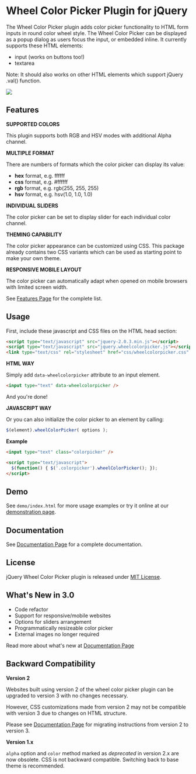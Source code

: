 Wheel Color Picker Plugin for jQuery
====================================

The Wheel Color Picker plugin adds color picker functionality to HTML form inputs in round color wheel style. The Wheel Color Picker can be displayed as a popup dialog as users focus the input, or embedded inline. It currently supports these HTML elements:

*   input (works on buttons too!)
*   textarea

Note: It should also works on other HTML elements which support jQuery .val() function.

![](https://raffer.one/static/img/projects/jqwcp-featured.600.jpg)


Features
--------

**SUPPORTED COLORS**

This plugin supports both RGB and HSV modes with additional Alpha channel.

**MULTIPLE FORMAT**

There are numbers of formats which the color picker can display its value:

*   **hex** format, e.g. ffffff
*   **css** format, e.g. #ffffff
*   **rgb** format, e.g. rgb(255, 255, 255)
*   **hsv** format, e.g. hsv(1.0, 1.0, 1.0)
     
**INDIVIDUAL SLIDERS**

The color picker can be set to display slider for each individual color channel.

**THEMING CAPABILITY**

The color picker appearance can be customized using CSS. This package already contains two CSS variants which can be used as starting point to make your own theme.

**RESPONSIVE MOBILE LAYOUT**

The color picker can automatically adapt when opened on mobile browsers with limited screen width.

See [Features Page](https://github.com/fujaru/jquery-wheelcolorpicker/wiki/Features) for the complete list.



Usage
-----

First, include these javascript and CSS files on the HTML head section:

```html
<script type="text/javascript" src="jquery-2.0.3.min.js"></script>
<script type="text/javascript" src="jquery.wheelcolorpicker.js"></script>
<link type="text/css" rel="stylesheet" href="css/wheelcolorpicker.css" />
```

**HTML WAY**

Simply add `data-wheelcolorpicker` attribute to an input element.

```html
<input type="text" data-wheelcolorpicker />
```

And you're done!

**JAVASCRIPT WAY**

Or you can also initialize the color picker to an element by calling:

```js
$(element).wheelColorPicker( options );
```

**Example**

```html
<input type="text" class="colorpicker" />

<script type="text/javascript">
  $(function() { $('.colorpicker').wheelColorPicker(); });
</script>
```


Demo
----
See `demo/index.html` for more usage examples or try it online at our [demonstration page](http://files.jar2.net/jquery/wheelcolorpicker/example-v3/example.html).



Documentation
-------------
See [Documentation Page](https://github.com/fujaru/jquery-wheelcolorpicker/wiki) for a complete documentation.



License
-------
jQuery Wheel Color Picker plugin is released under [MIT License](http://opensource.org/licenses/MIT).


What's New in 3.0
-----------------

* Code refactor
* Support for responsive/mobile websites
* Options for sliders arrangement
* Programmatically resizeable color picker
* External images no longer required

Read more about what's new at [Documentation Page](https://github.com/fujaru/jquery-wheelcolorpicker/wiki/v3:What's-New)


Backward Compatibility
----------------------

**Version 2**

Websites built using version 2 of the wheel color picker plugin can be upgraded 
to version 3 with no changes necessary.

However, CSS customizations made from version 2 may not be compatible with 
version 3 due to changes on HTML structure.

Please see [Documentation Page](https://github.com/fujaru/jquery-wheelcolorpicker/wiki/v3:Migration-from-v2) 
for migrating instructions from version 2 to version 3.

**Version 1.x**

`alpha` option and `color` method marked as *deprecated* in version 2.x are now obsolete. 
CSS is not backward compatible. Switching back to base theme is recommended.
